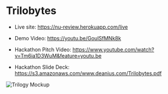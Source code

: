 # Trilobytes

* Live site: https://nu-review.herokuapp.com/live
* Demo Video: https://youtu.be/GoulSfMNk8k

* Hackathon Pitch Video: https://www.youtube.com/watch?v=Tm6ia1D3WuM&feature=youtu.be
* Hackathon Slide Deck: https://s3.amazonaws.com/www.deanius.com/Trilobytes.pdf

![Trilogy Mockup](https://s3.amazonaws.com/www.deanius.com/img/trilobyte-screens.jpg)
